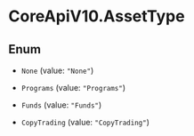 # CoreApiV10.AssetType

## Enum


* `None` (value: `"None"`)

* `Programs` (value: `"Programs"`)

* `Funds` (value: `"Funds"`)

* `CopyTrading` (value: `"CopyTrading"`)


